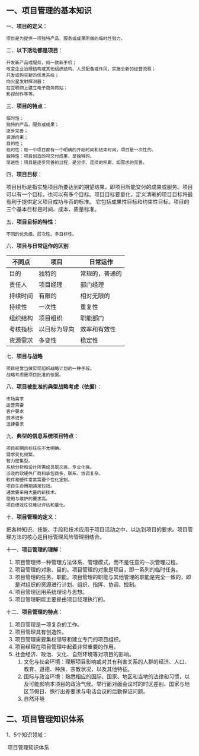 ## 一、项目管理的基本知识

一、**项目的定义**：

    项目是为提供一项独特产品、服务或成果所做的临时性努力。

二、**以下活动都是项目**：

    开发新产品或服务，如一款新手机；
    改变企业治理结构或其他组织结构、人员配备或作风，实施全新的经营流程；
    开发或购买新的信息系统；
    向火星发射探测器；
    在互联网上建立电子商务网站；
    影视创作等等。

三、**项目的特点**：

    临时性；
    独特的产品、服务或成果；
    逐步完善；
    资源约束；
    目的性；
    临时性：每一个项目都有一个明确的开始时间和结束时间，项目是一次性的。
    独特性：项目创造的可交付成果，是独特的。
    渐进性：项目是逐步完善的过程，是分步、连续的积累，如需求的完善。

四、**项目目标**：

项目目标是指实施项目所要达到的期望结果，即项目所能交付的成果或服务。项目可以有一个目标，也可以有多个目标。项目目标要量化，定义清晰的项目目标将最有利于提供定义项目成功与否的标准。 它包括成果性目标和约束性目标。项目的三个基本目标是时间、成本、质量标准。

五、**项目目标的特性**：

    不同的优先级、层次性、多目标性。

六、**项目与日常运作的区别**

| 不同点   | 项目         | 日常运作       |
| -------- | ------------ | -------------- |
| 目的     | 独特的       | 常规的，普通的 |
| 责任人   | 项目经理     | 部门经理       |
| 持续时间 | 有限的       | 相对无限的     |
| 持续性   | 一次性       | 重复性         |
| 组织结构 | 项目组织     | 职能部门       |
| 考核指标 | 以目标为导向 | 效率和有效性   |
| 资源需求 | 多变性       | 稳定性         |

七、**项目与战略**

    项目经常当做实现组织战略计划的一种手段。
    战略考虑是项目批准的依据。

八、**项目被批准的典型战略考虑（依据）**：

    市场需求
    运营需要
    客户要求
    技术进步
    法律要求

九、**典型的信息系统项目特点**：

    项目初期目标往往不太明确。
    需求变化频繁。 
    智力密集型。
    系统分析和设计所需成员层次高，专业化强。
    涉及的软硬件厂商和承包商多，联系、协调复杂。
    软件和硬件常常需要个性化定制。
    项目生命周期通常较短。
    通常要采用大量的新技术。
    使用与维护的要求高。
    项目绩效往往难以评估和量化。

十、**项目管理的定义**：

把各种知识、技能、手段和技术应用于项目活动之中，以达到项目的要求。项目管理方法的核心是目标管理风险管理相结合。

十一、**项目管理的理解**：

1. 项目管理师一种管理方法体系、管理模式，而不是任意的一次管理过程。
2. 项目管理的对象、目的。项目管理的对象是项目，即一系列的临时任务。
3. 项目管理的任务、职能。项目管理的职能与其他管理的职能是完全一致的，即是对组织的资源进行计划、组织、指挥、协调、控制。
4. 项目管理运用系统理论与思想。
5. 项目管理职能主要是由项目经理执行的。

十二、**项目管理的特点**：

1. 项目管理是一项复杂的工作。
2. 项目管理具有创造性。
3. 项目管理需要集权领导和建立专门的项目组织。
4. 项目经理在项目管理中起着非常重要的作用。
5. 社会经济、政治、文化、自然环境等对项目的影响。
   1. 文化与社会环境：理解项目影响或对其有利害关系的人群的经济、人口、教育、道德、种族、宗教状况，以及其他特征。
   2. 国际与政治环境：熟悉相应的国际、国家、地区和当地的法律和习惯，以及可能影响本项目的政治气候。举行面对面会议时的时区差别、国家与地区节假日、旅行出差要求与电话会议的后勤保证问题。
   3. 自然环境

## 二、项目管理知识体系

1、5个知识领域：

​	项目管理知识体系